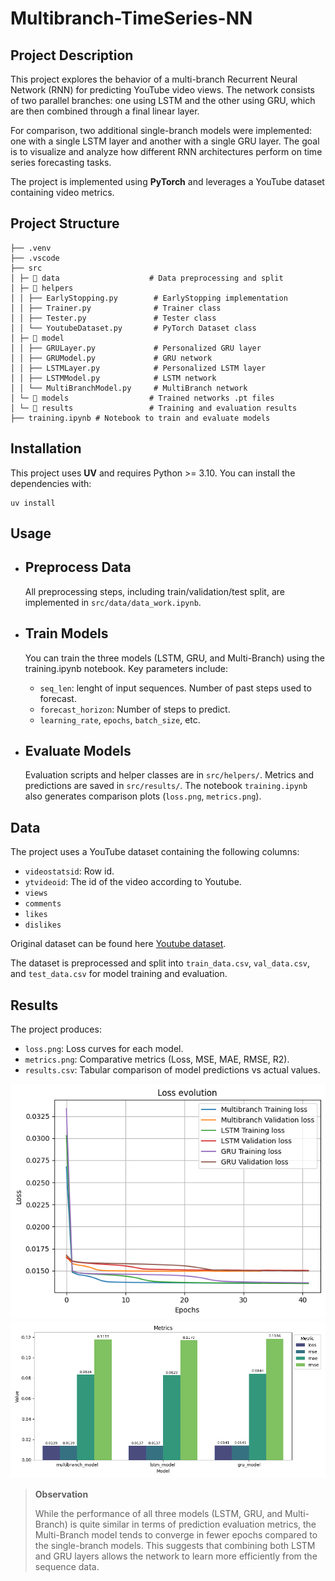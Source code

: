 # Multibranch-TimeSeries-NN
## Project Description
This project explores the behavior of a multi-branch Recurrent Neural Network (RNN) for predicting YouTube video views. The network consists of two parallel branches: one using LSTM and the other using GRU, which are then combined through a final linear layer.  

For comparison, two additional single-branch models were implemented: one with a single LSTM layer and another with a single GRU layer. The goal is to visualize and analyze how different RNN architectures perform on time series forecasting tasks.  

The project is implemented using **PyTorch** and leverages a YouTube dataset containing video metrics.

## Project Structure
```
├── .venv
├── .vscode
├── src
│ ├─ 📂 data                    # Data preprocessing and split
│ ├─ 📂 helpers       
│ │ ├── EarlyStopping.py        # EarlyStopping implementation
│ │ ├── Trainer.py              # Trainer class
│ │ ├── Tester.py               # Tester class
│ │ └── YoutubeDataset.py       # PyTorch Dataset class
│ ├─ 📂 model
│ │ ├── GRULayer.py             # Personalized GRU layer
│ │ ├── GRUModel.py             # GRU network
│ │ ├── LSTMLayer.py            # Personalized LSTM layer
│ │ ├── LSTMModel.py            # LSTM network
│ │ └── MultiBranchModel.py     # MultiBranch network
│ └─ 📂 models                  # Trained networks .pt files
│ └─ 📂 results                 # Training and evaluation results
├── training.ipynb # Notebook to train and evaluate models
```

## Installation

This project uses **UV** and requires Python >= 3.10. You can install the dependencies with:

```
uv install
```

## Usage
- Preprocess Data
    -

    All preprocessing steps, including train/validation/test split, are implemented in `src/data/data_work.ipynb`.

- Train Models
    - 
    You can train the three models (LSTM, GRU, and Multi-Branch) using the training.ipynb notebook. Key parameters include:
    
    * `seq_len`: lenght of input sequences. Number of past steps used to forecast.
    * `forecast_horizon`: Number of steps to predict.
    * `learning_rate`, `epochs`, `batch_size`, etc.

- Evaluate Models
    -
    Evaluation scripts and helper classes are in `src/helpers/`. Metrics and predictions are saved in `src/results/`. The notebook `training.ipynb` also generates comparison plots (`loss.png`, `metrics.png`).

## Data
The project uses a YouTube dataset containing the following columns:
* `videostatsid`: Row id.
* `ytvideoid`: The id of the video according to Youtube.
* `views`
* `comments`
* `likes`
* `dislikes`

Original dataset can be found here [Youtube dataset](https://github.com/jettisonthenet/timeseries_trending_youtube_videos_2019-04-15_to_2020-04-15).

The dataset is preprocessed and split into `train_data.csv`, `val_data.csv`, and `test_data.csv` for model training and evaluation.

## Results
The project produces:
* `loss.png`: Loss curves for each model.
* `metrics.png`: Comparative metrics (Loss, MSE, MAE, RMSE, R2).
* `results.csv`: Tabular comparison of model predictions vs actual values.

![Loss](/src/results/loss.png)
![Metrics](/src/results/metrics.png)

> **Observation**
>
> While the performance of all three models (LSTM, GRU, and Multi-Branch) is quite similar in terms of prediction evaluation metrics, the Multi-Branch model tends to converge in fewer epochs compared to the single-branch models. This suggests that combining both LSTM and GRU layers allows the network to learn more efficiently from the sequence data.